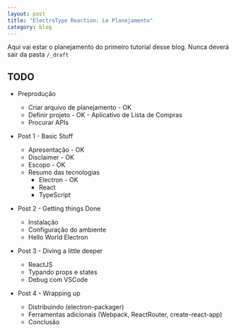 ```yaml
---
layout: post
title: "ElectroType Reaction: Le Planejamento"
category: blog
---
```


Aqui vai estar o planejamento do primeiro tutorial desse blog. Nunca deverá sair da pasta `/_draft`

TODO
----

- Preprodução
    - Criar arquivo de planejamento - OK
    - Definir projeto - OK - Aplicativo de Lista de Compras
    - Procurar APIs

- Post 1 - Basic Stuff
    - Apresentação - OK
    - Disclaimer - OK
    - Escopo - OK
    - Resumo das tecnologias
        - Electron - OK
        - React
        - TypeScript

- Post 2 - Getting things Done
    - Instalação
    - Configuração do ambiente
    - Hello World Electron

- Post 3 - Diving a little deeper
    - ReactJS
    - Typando props e states
    - Debug com VSCode

- Post 4 - Wrapping up
    - Distribuindo (electron-packager)
    - Ferramentas adicionais (Webpack, ReactRouter, create-react-app)
    - Conclusão
